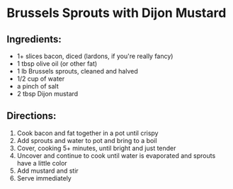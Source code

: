 # Brussels Sprouts with Dijon Mustard

## Ingredients:

  * 1+ slices bacon, diced (lardons, if you're really fancy)
  * 1 tbsp olive oil (or other fat)
  * 1 lb Brussels sprouts, cleaned and halved
  * 1/2 cup of water
  * a pinch of salt
  * 2 tbsp Dijon mustard

## Directions:

  1. Cook bacon and fat together in a pot until crispy
  1. Add sprouts and water to pot and bring to a boil
  1. Cover, cooking 5+ minutes, until bright and just tender
  1. Uncover and continue to cook until water is evaporated and sprouts have a little color
  1. Add mustard and stir
  1. Serve immediately

